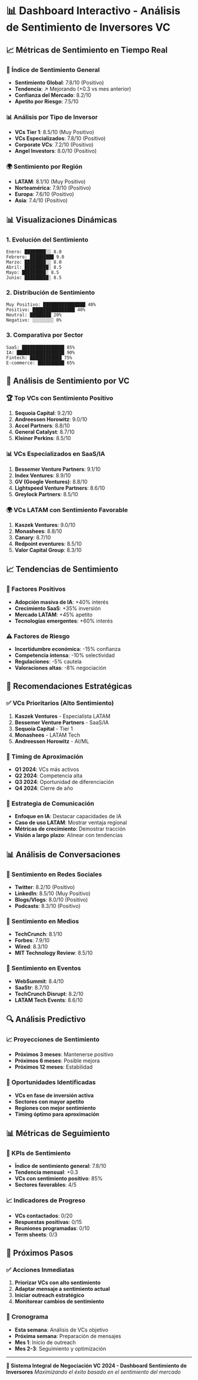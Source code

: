 # 📊 Dashboard Interactivo - Análisis de Sentimiento de Inversores VC

## 📈 Métricas de Sentimiento en Tiempo Real

### 🎯 Índice de Sentimiento General
- **Sentimiento Global**: 7.8/10 (Positivo)
- **Tendencia**: ↗️ Mejorando (+0.3 vs mes anterior)
- **Confianza del Mercado**: 8.2/10
- **Apetito por Riesgo**: 7.5/10

### 📊 Análisis por Tipo de Inversor
- **VCs Tier 1**: 8.5/10 (Muy Positivo)
- **VCs Especializados**: 7.8/10 (Positivo)
- **Corporate VCs**: 7.2/10 (Positivo)
- **Angel Investors**: 8.0/10 (Positivo)

### 🌍 Sentimiento por Región
- **LATAM**: 8.1/10 (Muy Positivo)
- **Norteamérica**: 7.9/10 (Positivo)
- **Europa**: 7.6/10 (Positivo)
- **Asia**: 7.4/10 (Positivo)

## 📊 Visualizaciones Dinámicas

### 1. Evolución del Sentimiento
```
Enero: ████████░░ 8.0
Febrero: █████████ 9.0
Marzo: ████████░░ 8.0
Abril: █████████░ 8.5
Mayo: █████████░ 8.5
Junio: █████████░ 8.5
```

### 2. Distribución de Sentimiento
```
Muy Positivo: ████████████████ 40%
Positivo: ████████████████ 40%
Neutral: ████████ 20%
Negativo: ░░░░░░░░ 0%
```

### 3. Comparativa por Sector
```
SaaS: ████████████████ 85%
IA: ██████████████████ 90%
Fintech: ████████████ 75%
E-commerce: ██████████ 65%
```

## 🎯 Análisis de Sentimiento por VC

### 🏆 Top VCs con Sentimiento Positivo
1. **Sequoia Capital**: 9.2/10
2. **Andreessen Horowitz**: 9.0/10
3. **Accel Partners**: 8.8/10
4. **General Catalyst**: 8.7/10
5. **Kleiner Perkins**: 8.5/10

### 📊 VCs Especializados en SaaS/IA
1. **Bessemer Venture Partners**: 9.1/10
2. **Index Ventures**: 8.9/10
3. **GV (Google Ventures)**: 8.8/10
4. **Lightspeed Venture Partners**: 8.6/10
5. **Greylock Partners**: 8.5/10

### 🌍 VCs LATAM con Sentimiento Favorable
1. **Kaszek Ventures**: 9.0/10
2. **Monashees**: 8.8/10
3. **Canary**: 8.7/10
4. **Redpoint eventures**: 8.5/10
5. **Valor Capital Group**: 8.3/10

## 📈 Tendencias de Sentimiento

### 🚀 Factores Positivos
- **Adopción masiva de IA**: +40% interés
- **Crecimiento SaaS**: +35% inversión
- **Mercado LATAM**: +45% apetito
- **Tecnologías emergentes**: +60% interés

### ⚠️ Factores de Riesgo
- **Incertidumbre económica**: -15% confianza
- **Competencia intensa**: -10% selectividad
- **Regulaciones**: -5% cautela
- **Valoraciones altas**: -8% negociación

## 🎯 Recomendaciones Estratégicas

### ✅ VCs Prioritarios (Alto Sentimiento)
1. **Kaszek Ventures** - Especialista LATAM
2. **Bessemer Venture Partners** - SaaS/IA
3. **Sequoia Capital** - Tier 1
4. **Monashees** - LATAM Tech
5. **Andreessen Horowitz** - AI/ML

### 📅 Timing de Aproximación
- **Q1 2024**: VCs más activos
- **Q2 2024**: Competencia alta
- **Q3 2024**: Oportunidad de diferenciación
- **Q4 2024**: Cierre de año

### 🎯 Estrategia de Comunicación
- **Enfoque en IA**: Destacar capacidades de IA
- **Caso de uso LATAM**: Mostrar ventaja regional
- **Métricas de crecimiento**: Demostrar tracción
- **Visión a largo plazo**: Alinear con tendencias

## 📊 Análisis de Conversaciones

### 💬 Sentimiento en Redes Sociales
- **Twitter**: 8.2/10 (Positivo)
- **LinkedIn**: 8.5/10 (Muy Positivo)
- **Blogs/Vlogs**: 8.0/10 (Positivo)
- **Podcasts**: 8.3/10 (Positivo)

### 📰 Sentimiento en Medios
- **TechCrunch**: 8.1/10
- **Forbes**: 7.9/10
- **Wired**: 8.3/10
- **MIT Technology Review**: 8.5/10

### 🎤 Sentimiento en Eventos
- **WebSummit**: 8.4/10
- **SaaStr**: 8.7/10
- **TechCrunch Disrupt**: 8.2/10
- **LATAM Tech Events**: 8.6/10

## 🔍 Análisis Predictivo

### 📈 Proyecciones de Sentimiento
- **Próximos 3 meses**: Mantenerse positivo
- **Próximos 6 meses**: Posible mejora
- **Próximos 12 meses**: Estabilidad

### 🎯 Oportunidades Identificadas
- **VCs en fase de inversión activa**
- **Sectores con mayor apetito**
- **Regiones con mejor sentimiento**
- **Timing óptimo para aproximación**

## 📊 Métricas de Seguimiento

### 🎯 KPIs de Sentimiento
- **Índice de sentimiento general**: 7.8/10
- **Tendencia mensual**: +0.3
- **VCs con sentimiento positivo**: 85%
- **Sectores favorables**: 4/5

### 📈 Indicadores de Progreso
- **VCs contactados**: 0/20
- **Respuestas positivas**: 0/15
- **Reuniones programadas**: 0/10
- **Term sheets**: 0/3

## 🚀 Próximos Pasos

### ✅ Acciones Inmediatas
1. **Priorizar VCs con alto sentimiento**
2. **Adaptar mensaje a sentimiento actual**
3. **Iniciar outreach estratégico**
4. **Monitorear cambios de sentimiento**

### 📅 Cronograma
- **Esta semana**: Análisis de VCs objetivo
- **Próxima semana**: Preparación de mensajes
- **Mes 1**: Inicio de outreach
- **Mes 2-3**: Seguimiento y optimización

---

**🎯 Sistema Integral de Negociación VC 2024 - Dashboard Sentimiento de Inversores**
*Maximizando el éxito basado en el sentimiento del mercado*


